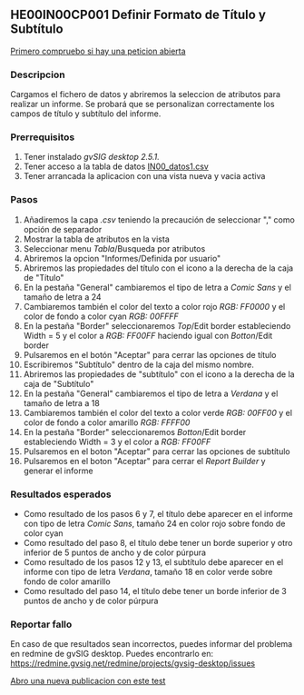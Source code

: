 ## HE00IN00CP001 Definir Formato de Título y Subtítulo 

[Primero compruebo si hay una peticion abierta](https://redmine.gvsig.net/redmine/projects/gvsig-desktop/issues?utf8=%E2%9C%93&set_filter=1&f%5B%5D=status_id&op%5Bstatus_id%5D=o&f%5B%5D=subject&op%5Bsubject%5D=%7E&v%5Bsubject%5D%5B%5D=HE00IN00CP001&f%5B%5D=&c%5B%5D=tracker&c%5B%5D=status&c%5B%5D=priority&c%5B%5D=subject&c%5B%5D=assigned_to&c%5B%5D=updated_on&group_by=)

### Descripcion

Cargamos el fichero de datos y abriremos la seleccion de atributos para realizar un informe. Se probará que se personalizan correctamente los campos de título y subtítulo del informe.

### Prerrequisitos

1. Tener instalado *gvSIG desktop 2.5.1.* 
2. Tener acceso a la tabla de datos [IN00_datos1.csv](https://github.com/carloskr/gvsig-desktop-testing/blob/master/data/HE00IN00/IN00_datos1.csv)
3. Tener arrancada la aplicacion con una vista nueva y vacia activa

### Pasos

1. Añadiremos la capa *.csv* teniendo la precaución de seleccionar "," como opción de separador
2. Mostrar la tabla de atributos en la vista
3. Seleccionar menu *Tabla*/Busqueda por atributos
4. Abriremos la opcion "Informes/Definida por usuario"
5. Abriremos las propiedades del título con el icono a la derecha de la caja de "Título"
6. En la pestaña "General" cambiaremos el tipo de letra a *Comic Sans* y el tamaño de letra a 24
7. Cambiaremos también el color del texto a color rojo *RGB: FF0000* y el color de fondo a color cyan *RGB: 00FFFF*
8. En la pestaña "Border" seleccionaremos *Top*/Edit border estableciendo Width = 5 y el color a *RGB: FF00FF* haciendo igual con *Botton*/Edit border
9. Pulsaremos en el botón "Aceptar" para cerrar las opciones de título
10. Escribiremos "Subtítulo" dentro de la caja del mismo nombre.
11. Abriremos las propiedades de "subtítulo" con el icono a la derecha de la caja de "Subtítulo"
12. En la pestaña "General" cambiaremos el tipo de letra a *Verdana* y el tamaño de letra a 18
13. Cambiaremos también el color del texto a color verde *RGB: 00FF00* y el color de fondo a color amarillo *RGB: FFFF00*
14. En la pestaña "Border" seleccionaremos *Botton*/Edit border estableciendo Width = 3 y el color a *RGB: FF00FF* 
15. Pulsaremos en el boton "Aceptar" para cerrar las opciones de subtítulo
16. Pulsaremos en el boton "Aceptar" para cerrar el *Report Builder* y generar el informe
 

### Resultados esperados

- Como resultado de los pasos 6 y 7, el título debe aparecer en el informe con tipo de letra *Comic Sans*, tamaño 24 en color rojo sobre fondo de color cyan
- Como resultado del paso 8, el título debe tener un borde superior y otro inferior de 5 puntos de ancho y de color púrpura
- Como resultado de los pasos 12 y 13, el subtítulo debe aparecer en el informe con tipo de letra *Verdana*, tamaño 18 en color verde sobre fondo de color amarillo
- Como resultado del paso 14, el título debe tener un borde inferior de 3 puntos de ancho y de color púrpura

### Reportar fallo

En caso de que resultados sean incorrectos, puedes informar del problema en redmine de gvSIG desktop. Puedes encontrarlo en: https://redmine.gvsig.net/redmine/projects/gvsig-desktop/issues 

[Abro una nueva publicacion con este test](https://redmine.gvsig.net/redmine/projects/gvsig-desktop/issues/new?issue[subject]=HE00IN00CP001+Definir+Formato+de+Título+y+Subtítulo)
